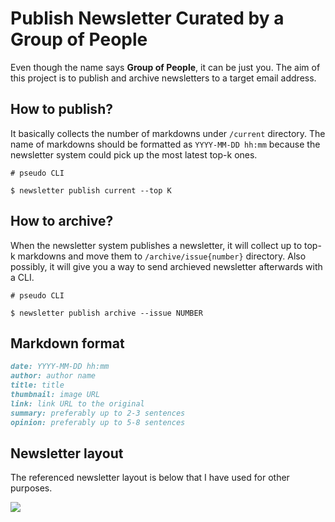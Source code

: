 # Publish Newsletter Curated by a Group of People

Even though the name says **Group of People**, it can be just you. The aim of this project is to publish and archive newsletters to a target email address. 

## How to publish?

It basically collects the number of markdowns under `/current` directory. The name of markdowns should be formatted as `YYYY-MM-DD hh:mm` because the newsletter system could pick up the most latest top-k ones.

```shell
# pseudo CLI

$ newsletter publish current --top K
```

## How to archive?

When the newsletter system publishes a newsletter, it will collect up to top-k markdowns and move them to `/archive/issue{number}` directory. Also possibly, it will give you a way to send archieved newsletter afterwards with a CLI.

```shell
# pseudo CLI

$ newsletter publish archive --issue NUMBER
```

## Markdown format 

```md
date: YYYY-MM-DD hh:mm
author: author name
title: title
thumbnail: image URL 
link: link URL to the original 
summary: preferably up to 2-3 sentences
opinion: preferably up to 5-8 sentences
```

## Newsletter layout

The referenced newsletter layout is below that I have used for other purposes.

![](https://raw.githubusercontent.com/deep-diver/fb-group-post-fetcher/master/static/images/preview.png)
